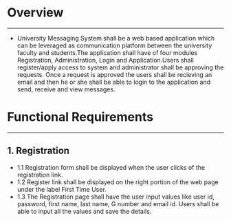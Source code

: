 # Overview
----------

* University Messaging System shall be a web based application which can be leveraged as communication platform between the university        faculty and students.The application shall have of four modules Registration, Administration, Login and Application.Users shall          register/apply access to system and administrator shall be approving the requests. Once a request is approved the users shall be        recieving an email and then he or she shall be able to login to the application and send, receive and view messages.


# Functional Requirements
------------------------

## 1. Registration
  * 1.1 Registration form shall be displayed when the user clicks of the registration link.
  * 1.2 Register link shall be displayed on the right portion of the web page under the label First Time User.
  * 1.3 The Registration page shall have the user input values like user id, password, first name, last name, G number and email id. Users        shall be able to input all the values and save the details.
   
